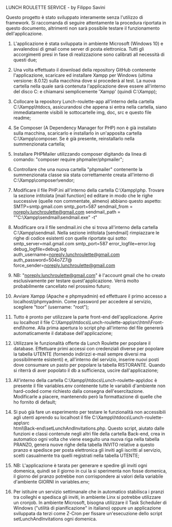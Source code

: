 LUNCH ROULETTE SERVICE - by Filippo Savini

Questo progetto è stato sviluppato interamente senza l'utilizzo di framework.
Si raccomanda di seguire attentamente la procedura riportata in questo documento,
altrimenti non sarà possibile testare il funzionamento dell'applicazione.

1) L'applicazione è stata sviluppata in ambiente Microsoft (Windows 10) e
avvalendosi di gmail come server di posta elettronica. Tutti gli accorgimenti
presi in fase di realizzazione sono calibrati all necessità di questi due;

2) Una volta effettuato il download della repository GitHub contenente
l'applicazione, scaricare ed installare Xampp per Windows (ultima versione:
8.0.12) sulla macchina dove si procederà al test. La nuova cartella nella quale
sarà contenuta l'applicazione deve essere all'interno del disco C: e chiamarsi
semplicemente 'Xampp' (quindi C:\Xampp);

3) Collocare la repository Lunch-roulette-app all'interno della cartella
C:\Xampp\htdocs, assicurandosi che appena si entra nella cartella, siano
immediatamente visibili le sottocartelle img, doc, src e questo file readme;

4) Se Composer (A Dependency Manager for PHP) non è già installato sulla
macchina, scaricarlo e installarlo in un'apposita cartella C:\Xampp\composer. Se
è già presente, reinstallarlo nella summenzionata cartella;

5) Installare PHPMailer utilizzando composer digitando da linea di comando:
"composer require phpmailer/phpmailer";

6) Controllare che una nuova cartella "phpmailer" contenente la summenzionata
classe sia stata correttamente creata all'interno di C:\Xampp\composer\vendor;

7) Modificare il file PHP.ini all'interno della cartella C:\Xampp\php. Trovare
la sezione intitolata [mail function] ed editare in modo che le righe successive
(quelle non commentate, almeno) abbiano questo aspetto:
SMTP=smtp.gmail.com
smtp_port=587
sendmail_from = noreply.lunchroulette@gmail.com
sendmail_path = "\"C:\Xampp\sendmail\sendmail.exe\" -t"

8) Modificare ora il file sendmail.ini che si trova all'interno della cartella
C:\Xampp\sendmail. Nella sezione intitolata [sendmail] rimpiazzare le righe di
codice esistenti con quelle riportate qui sotto:
smtp_server=mail.gmail.com
smtp_port=587
error_logfile=error.log
debug_logfile=debug.log
auth_username=noreply.lunchroulette@gmail.com
auth_password=504o7Z7@
force_sender=noreply.lunchroulette@gmail.com

9) NB: "noreply.lunchroulette@gmail.com" è l'account gmail che ho creato
esclusivamente per testare quest'applicazione. Verrà molto probabilmente
cancellato nel prossimo futuro;

10) Avviare Xampp (Apache e phpmyadmin) ed effettuare il primo accesso a
localhost/phpmyadmin. Come password per accedere al servizio, scegliere "toor"
(username: "root");

11) Tutto è pronto per utilizzare la parte front-end dell'applicazione. Aprire
su localhost il file C:\Xampp\htdocs\Lunch-roulette-app\src\html\Front-end\home.
Alla prima apertura lo script php all'interno del file genererà automaticamente
il database dell'applicazione;

12) Utilizzare le funzionalità offerte da Lunch Roulette per popolare il
database. Effettuare primi accessi con credenziali diverse per popolare la
tabella UTENTE (fornendo indirizzi e-mail sempre diversi ma possibilmente
esistenti) e, all'interno del servizio, inserire nuovi posti dove consumare un
pasto per popolare la tabella RISTORANTE. Quando si riterrà di aver popolato il
db a sufficienza, uscire dall'applicazione;

13) All'interno della cartella C:\Xampp\htdocs\Lunch-roulette-app\doc è presente
il file variables.env contenente tutte le variabili d'ambiente non hard-coded
come richiesto dalla consegna dell'esercitazione. Modificarle a piacere,
mantenendo però la formattazione di quelle che ho fornito di default;

14) Si può già fare un esperimento per testare le funzionalità non accessibili
agli utenti aprendo su localhost il file C:\Xampp\htdocs\Lunch-roulette-app\src\
html\Back-end\setLunchAndInvitations.php. Questo script, aiutato dalle funzioni
e classi contenute negli altri file della cartella Back-end, crea in automatico
ogni volta che viene eseguito una nuova riga nella tabella PRANZO, genera nuove
righe della tabella INVITO relative a questo pranzo e spedisce per posta
elettronica gli inviti agli iscritti al servizio, scelti casualmente tra quelli
registrati nella tabella UTENTE;

15) NB: L'applicazione è tarata per generare e spedire gli inviti ogni domenica,
quindi se il giorno in cui la si sperimenta non fosse domenica, il giorno del
pranzo potrebbe non corrispondere ai valori della variabile d'ambiente GIORNI in
variables.env;

15) Per istituire un servizio settimanale che in automatico stabilisca i pranzi
tra colleghi e spedisca gli inviti, in ambiente Linx si potrebbe utilizzare un
cronjob. In ambiente Microsoft, bisogna utilizzare il Task Scheduler di Windows
("utilità di pianificazione" in italiano) oppure un applicazione sviluppata da
terzi come Z-Cron per fissare un'esecuzione dello script setLunchAndInvitations
ogni domenica.
